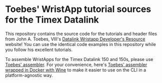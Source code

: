 # Toebes' WristApp tutorial sources for the Timex Datalink

This repository contains the source code for the tutorials and header files from John A. Toebes, VIII's
[Datalink Wristapp Developer's Resource](https://www.toebes.com/Datalink) website!  You can use the identical code
examples in this repository while you follow his excellent tutorials.

To assemble WristApps for the Timex Datalink 150 and 150s, please use
[Toebes' assembler](https://www.toebes.com/Datalink/wristapps.html).  For your convenience, here's
[Toebes' assembler wrapped in Docker with Wine](https://github.com/synthead/timex-datalink-wristapp-assembler) to make
it easier to use on the CLI in a platform-agnostic way.
